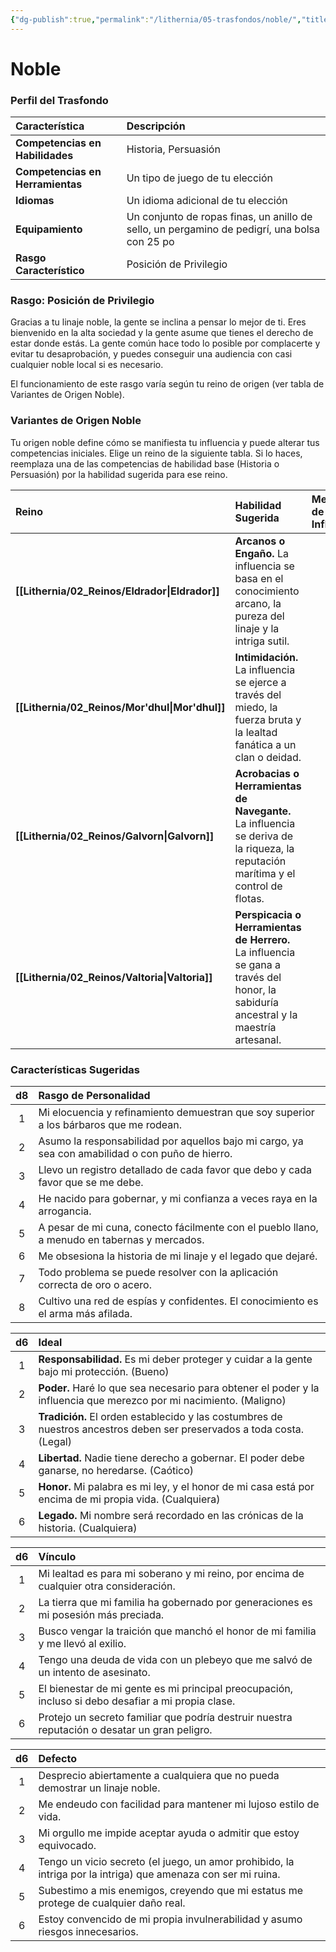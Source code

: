 ```yaml
---
{"dg-publish":true,"permalink":"/lithernia/05-trasfondos/noble/","title":"Noble","tags":["lithernia","trasfondo"]}
---
```


# Noble

### Perfil del Trasfondo

| Característica | Descripción |
| :--- | :--- |
| **Competencias en Habilidades** | Historia, Persuasión |
| **Competencias en Herramientas** | Un tipo de juego de tu elección |
| **Idiomas** | Un idioma adicional de tu elección |
| **Equipamiento** | Un conjunto de ropas finas, un anillo de sello, un pergamino de pedigrí, una bolsa con 25 po |
| **Rasgo Característico** | Posición de Privilegio |

### Rasgo: Posición de Privilegio

Gracias a tu linaje noble, la gente se inclina a pensar lo mejor de ti. Eres bienvenido en la alta sociedad y la gente asume que tienes el derecho de estar donde estás. La gente común hace todo lo posible por complacerte y evitar tu desaprobación, y puedes conseguir una audiencia con casi cualquier noble local si es necesario.

El funcionamiento de este rasgo varía según tu reino de origen (ver tabla de Variantes de Origen Noble).

### Variantes de Origen Noble

Tu origen noble define cómo se manifiesta tu influencia y puede alterar tus competencias iniciales. Elige un reino de la siguiente tabla. Si lo haces, reemplaza una de las competencias de habilidad base (Historia o Persuasión) por la habilidad sugerida para ese reino.

| Reino | Habilidad Sugerida | Mecánica de Influencia |
| :--- | :--- | :--- |
| **[[Lithernia/02_Reinos/Eldrador\|Eldrador]]** | **Arcanos o Engaño.** La influencia se basa en el conocimiento arcano, la pureza del linaje y la intriga sutil. |
| **[[Lithernia/02_Reinos/Mor'dhul\|Mor'dhul]]** | **Intimidación.** La influencia se ejerce a través del miedo, la fuerza bruta y la lealtad fanática a un clan o deidad. |
| **[[Lithernia/02_Reinos/Galvorn\|Galvorn]]** | **Acrobacias o Herramientas de Navegante.** La influencia se deriva de la riqueza, la reputación marítima y el control de flotas. |
| **[[Lithernia/02_Reinos/Valtoria\|Valtoria]]** | **Perspicacia o Herramientas de Herrero.** La influencia se gana a través del honor, la sabiduría ancestral y la maestría artesanal. |

### Características Sugeridas

| d8 | Rasgo de Personalidad |
|:--:|:---|
| 1 | Mi elocuencia y refinamiento demuestran que soy superior a los bárbaros que me rodean. |
| 2 | Asumo la responsabilidad por aquellos bajo mi cargo, ya sea con amabilidad o con puño de hierro. |
| 3 | Llevo un registro detallado de cada favor que debo y cada favor que se me debe. |
| 4 | He nacido para gobernar, y mi confianza a veces raya en la arrogancia. |
| 5 | A pesar de mi cuna, conecto fácilmente con el pueblo llano, a menudo en tabernas y mercados. |
| 6 | Me obsesiona la historia de mi linaje y el legado que dejaré. |
| 7 | Todo problema se puede resolver con la aplicación correcta de oro o acero. |
| 8 | Cultivo una red de espías y confidentes. El conocimiento es el arma más afilada. |

| d6 | Ideal |
|:--:|:---|
| 1 | **Responsabilidad.** Es mi deber proteger y cuidar a la gente bajo mi protección. (Bueno) |
| 2 | **Poder.** Haré lo que sea necesario para obtener el poder y la influencia que merezco por mi nacimiento. (Maligno) |
| 3 | **Tradición.** El orden establecido y las costumbres de nuestros ancestros deben ser preservados a toda costa. (Legal) |
| 4 | **Libertad.** Nadie tiene derecho a gobernar. El poder debe ganarse, no heredarse. (Caótico) |
| 5 | **Honor.** Mi palabra es mi ley, y el honor de mi casa está por encima de mi propia vida. (Cualquiera) |
| 6 | **Legado.** Mi nombre será recordado en las crónicas de la historia. (Cualquiera) |

| d6 | Vínculo |
|:--:|:---|
| 1 | Mi lealtad es para mi soberano y mi reino, por encima de cualquier otra consideración. |
| 2 | La tierra que mi familia ha gobernado por generaciones es mi posesión más preciada. |
| 3 | Busco vengar la traición que manchó el honor de mi familia y me llevó al exilio. |
| 4 | Tengo una deuda de vida con un plebeyo que me salvó de un intento de asesinato. |
| 5 | El bienestar de mi gente es mi principal preocupación, incluso si debo desafiar a mi propia clase. |
| 6 | Protejo un secreto familiar que podría destruir nuestra reputación o desatar un gran peligro. |

| d6 | Defecto |
|:--:|:---|
| 1 | Desprecio abiertamente a cualquiera que no pueda demostrar un linaje noble. |
| 2 | Me endeudo con facilidad para mantener mi lujoso estilo de vida. |
| 3 | Mi orgullo me impide aceptar ayuda o admitir que estoy equivocado. |
| 4 | Tengo un vicio secreto (el juego, un amor prohibido, la intriga por la intriga) que amenaza con ser mi ruina. |
| 5 | Subestimo a mis enemigos, creyendo que mi estatus me protege de cualquier daño real. |
| 6 | Estoy convencido de mi propia invulnerabilidad y asumo riesgos innecesarios. |